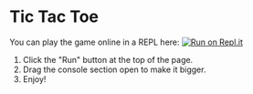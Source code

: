 # Tic Tac Toe


You can play the game online in a REPL here: [![Run on Repl.it](https://repl.it/badge/github/Kfollen93/Tic_Tac_Toe)](https://repl.it/github/Kfollen93/Tic_Tac_Toe)

1. Click the "Run" button at the top of the page.
2. Drag the console section open to make it bigger.
3. Enjoy! 